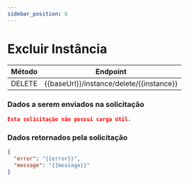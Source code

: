 ```yaml
---
sidebar_position: 6
---
```


# Excluir Instância

| Método | Endpoint                                 |
| ------ | ---------------------------------------- |
| DELETE | {{baseUrl}}/instance/delete/{{instance}} |

### Dados a serem enviados na solicitação

```json title=Payload
Esta solicitação não possui carga útil.
```

### Dados retornados pela solicitação

```json title=Result
{
  "error": "{{error}}",
  "message": "{{message}}"
}
```

